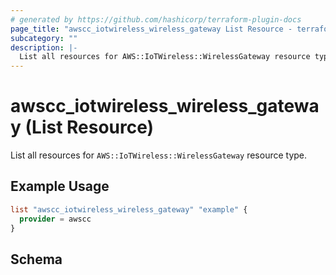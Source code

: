```yaml
---
# generated by https://github.com/hashicorp/terraform-plugin-docs
page_title: "awscc_iotwireless_wireless_gateway List Resource - terraform-provider-awscc"
subcategory: ""
description: |-
  List all resources for AWS::IoTWireless::WirelessGateway resource type.
---
```


# awscc_iotwireless_wireless_gateway (List Resource)

List all resources for `AWS::IoTWireless::WirelessGateway` resource type.

## Example Usage

```terraform
list "awscc_iotwireless_wireless_gateway" "example" {
  provider = awscc
}
```

<!-- schema generated by tfplugindocs -->
## Schema
